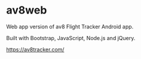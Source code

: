# av8web

Web app version of av8 Flight Tracker Android app.

Built with Bootstrap, JavaScript, Node.js and jQuery.

https://av8tracker.com/
